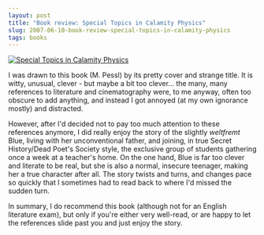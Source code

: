 ```yaml
---
layout: post
title: "Book review: Special Topics in Calamity Physics"
slug: 2007-06-10-book-review-special-topics-in-calamity-physics
tags: books
---
```


[![Special Topics in Calamity Physics](https://dl.dropbox.com/u/3579694/marionsmits.net/2007/01/calamity_physics.thumbnail.jpg)](http://www.amazon.co.uk/Special-Topics-Calamity-Physics-Marisha/dp/0670916072/)

I was drawn to this book (M. Pessl) by its pretty cover and strange title. It is witty, unusual, clever - but maybe a bit too clever... the many, many references to literature and cinematography were, to me anyway, often too obscure to add anything, and instead I got annoyed (at my own ignorance mostly) and distracted.

However, after I'd decided not to pay too much attention to these references anymore, I did really enjoy the story of the slightly *weltfremt* Blue, living with her unconventional father, and joining, in true Secret History/Dead Poet's Society style, the exclusive group of students gathering once a week at a teacher's home. On the one hand, Blue is far too clever and literate to be real, but she is also a normal, insecure teenager, making her a true character after all. The story twists and turns, and changes pace so quickly that I sometimes had to read back to where I'd missed the sudden turn.

In summary, I do recommend this book (although not for an English literature exam), but only if you're either very well-read, or are happy to let the references slide past you and just enjoy the story.
